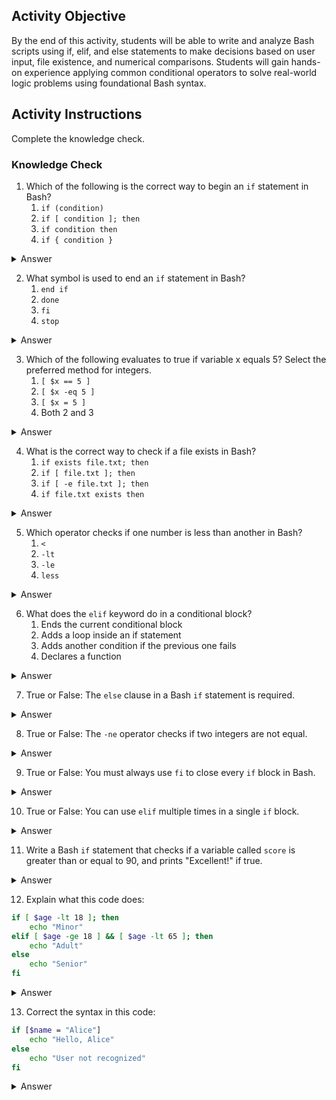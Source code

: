 ## Activity Objective

By the end of this activity, students will be able to write and analyze Bash scripts using if, elif, and else statements to make decisions based on user input, file existence, and numerical comparisons. Students will gain hands-on experience applying common conditional operators to solve real-world logic problems using foundational Bash syntax.



## Activity Instructions

Complete the knowledge check.

### Knowledge Check


1. Which of the following is the correct way to begin an `if` statement in Bash?  
   1. `if (condition)`  
   2. `if [ condition ]; then`  
   3. `if condition then`  
   4. `if { condition }`  
<details closed>
<summary>Answer</summary>
<code>if [ condition ]; then</code>
</details>

2. What symbol is used to end an `if` statement in Bash?  
   1. `end if`  
   2. `done`  
   3. `fi`  
   4. `stop`  
<details closed>
<summary>Answer</summary>
<code>fi</code>
</details>

3. Which of the following evaluates to true if variable x equals 5? Select the preferred method for integers.
   1. `[ $x == 5 ]`  
   2. `[ $x -eq 5 ]`  
   3. `[ $x = 5 ]`  
   4. Both 2 and 3  
<details closed>
<summary>Answer</summary>
Although <code>[ $x == 5 ]</code> will also evaluate to true, <code>[ $x -eq 5 ]</code> is the preferred method for integers.
</details>

4. What is the correct way to check if a file exists in Bash?  
   1. `if exists file.txt; then`  
   2. `if [ file.txt ]; then`  
   3. `if [ -e file.txt ]; then`  
   4. `if file.txt exists then`  
<details closed>
<summary>Answer</summary>
<code>if [ -e file.txt ]; then</code>
</details>

5. Which operator checks if one number is less than another in Bash?  
   1. `<`  
   2. `-lt`  
   3. `-le`  
   4. `less`  
<details closed>
<summary>Answer</summary>
<code>-lt</code>
</details>

6. What does the `elif` keyword do in a conditional block?  
   1. Ends the current conditional block  
   2. Adds a loop inside an if statement  
   3. Adds another condition if the previous one fails  
   4. Declares a function  
<details closed>
<summary>Answer</summary>
Adds another condition if the previous one fails
</details>

7. True or False: The `else` clause in a Bash `if` statement is required.  
<details closed>
<summary>Answer</summary>
False
</details>

8. True or False: The `-ne` operator checks if two integers are not equal.  
<details closed>
<summary>Answer</summary>
True
</details>

9. True or False: You must always use `fi` to close every `if` block in Bash.  
<details closed>
<summary>Answer</summary>
True
</details>

10. True or False: You can use `elif` multiple times in a single `if` block.  
<details closed>
<summary>Answer</summary>
True
</details>

11. Write a Bash `if` statement that checks if a variable called `score` is greater than or equal to 90, and prints "Excellent!" if true.  
<details closed>
<summary>Answer</summary>

```bash
if [ $score -ge 90 ]; then
    echo "Excellent!"
fi
```
</details>

12. Explain what this code does:  
```bash
if [ $age -lt 18 ]; then
    echo "Minor"
elif [ $age -ge 18 ] && [ $age -lt 65 ]; then
    echo "Adult"
else
    echo "Senior"
fi
```
<details closed>
<summary>Answer</summary>
This checks the value of `age` and prints:  
<br>- "Minor" if age is less than 18  
<br>- "Adult" if age is between 18 and 64  
<br>- "Senior" if age is 65 or older
</details>

13. Correct the syntax in this code:  
```bash
if [$name = "Alice"]
    echo "Hello, Alice"
else
    echo "User not recognized"
fi
```
<details closed>
<summary>Answer</summary>

```bash
if [ "$name" = "Alice" ]; then
    echo "Hello, Alice"
else
    echo "User not recognized"
fi
```

</details>
